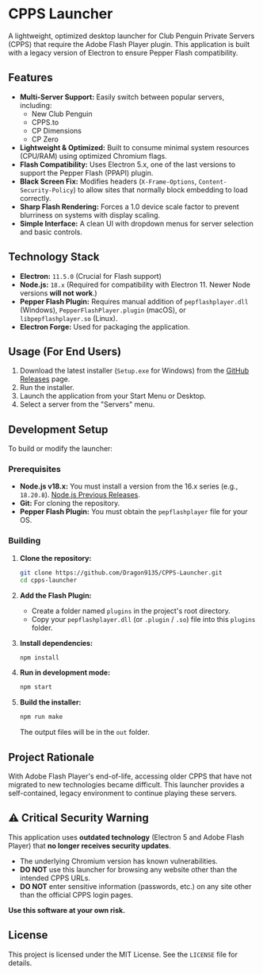 # CPPS Launcher

A lightweight, optimized desktop launcher for Club Penguin Private Servers (CPPS) that require the Adobe Flash Player plugin. This application is built with a legacy version of Electron to ensure Pepper Flash compatibility.

## Features

  * **Multi-Server Support:** Easily switch between popular servers, including:
      * New Club Penguin
      * CPPS.to
      * CP Dimensions
      * CP Zero
  * **Lightweight & Optimized:** Built to consume minimal system resources (CPU/RAM) using optimized Chromium flags.
  * **Flash Compatibility:** Uses Electron 5.x, one of the last versions to support the Pepper Flash (PPAPI) plugin.
  * **Black Screen Fix:** Modifies headers (`X-Frame-Options`, `Content-Security-Policy`) to allow sites that normally block embedding to load correctly.
  * **Sharp Flash Rendering:** Forces a 1.0 device scale factor to prevent blurriness on systems with display scaling.
  * **Simple Interface:** A clean UI with dropdown menus for server selection and basic controls.

## Technology Stack

  * **Electron:** `11.5.0` (Crucial for Flash support)
  * **Node.js:** `18.x` (Required for compatibility with Electron 11. Newer Node versions **will not work**.)
  * **Pepper Flash Plugin:** Requires manual addition of `pepflashplayer.dll` (Windows), `PepperFlashPlayer.plugin` (macOS), or `libpepflashplayer.so` (Linux).
  * **Electron Forge:** Used for packaging the application.

## Usage (For End Users)

1.  Download the latest installer (`Setup.exe` for Windows) from the [GitHub Releases](https://github.com/Dragon9135/CPPS-Launcher/releases) page.
2.  Run the installer.
3.  Launch the application from your Start Menu or Desktop.
4.  Select a server from the "Servers" menu.

## Development Setup

To build or modify the launcher:

### Prerequisites

  * **Node.js v18.x:** You must install a version from the 16.x series (e.g., `18.20.8`). [Node.js Previous Releases](https://nodejs.org/en/download/releases).
  * **Git:** For cloning the repository.
  * **Pepper Flash Plugin:** You must obtain the `pepflashplayer` file for your OS.

### Building

1.  **Clone the repository:**

    ```bash
    git clone https://github.com/Dragon9135/CPPS-Launcher.git
    cd cpps-launcher
    ```

2.  **Add the Flash Plugin:**

      * Create a folder named `plugins` in the project's root directory.
      * Copy your `pepflashplayer.dll` (or `.plugin` / `.so`) file into this `plugins` folder.

3.  **Install dependencies:**

    ```bash
    npm install
    ```

4.  **Run in development mode:**

    ```bash
    npm start
    ```

5.  **Build the installer:**

    ```bash
    npm run make
    ```

    The output files will be in the `out` folder.

## Project Rationale

With Adobe Flash Player's end-of-life, accessing older CPPS that have not migrated to new technologies became difficult. This launcher provides a self-contained, legacy environment to continue playing these servers.

## ⚠️ Critical Security Warning

This application uses **outdated technology** (Electron 5 and Adobe Flash Player) that **no longer receives security updates**.

  * The underlying Chromium version has known vulnerabilities.
  * **DO NOT** use this launcher for browsing any website other than the intended CPPS URLs.
  * **DO NOT** enter sensitive information (passwords, etc.) on any site other than the official CPPS login pages.

**Use this software at your own risk.**

## License

This project is licensed under the MIT License. See the `LICENSE` file for details.
